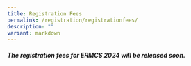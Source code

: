 ```yaml
---
title: Registration Fees
permalink: /registration/registrationfees/
description: ""
variant: markdown
---
```

#####   The registration fees for ERMCS 2024 will be released soon.
